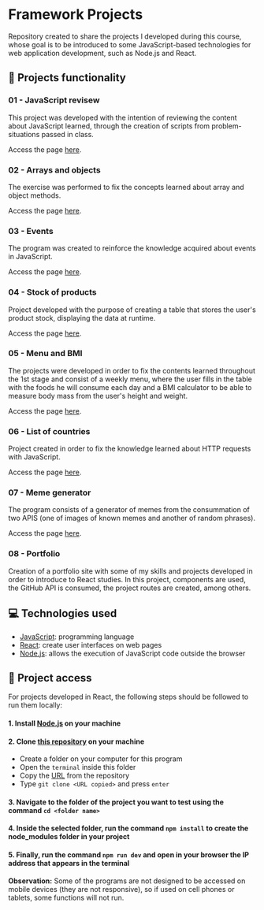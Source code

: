 # Framework Projects
Repository created to share the projects I developed during this course, whose goal is to be introduced to some JavaScript-based technologies for web application development, such as Node.js and React.

## 🔨 Projects functionality

### 01 - JavaScript revisew
This project was developed with the intention of reviewing the content about JavaScript learned, through the creation of scripts from problem-situations passed in class.

Access the page [here](https://01-javascript-review.surge.sh/).

### 02 - Arrays and objects
The exercise was performed to fix the concepts learned about array and object methods.

Access the page [here](https://02-array-and-object-exercises.surge.sh/).

### 03 - Events
The program was created to reinforce the knowledge acquired about events in JavaScript.

Access the page [here](https://03-events-exercises.surge.sh/).

### 04 - Stock of products
Project developed with the purpose of creating a table that stores the user's product stock, displaying the data at runtime.

Access the page [here](https://04-stock-table.surge.sh/).

### 05 - Menu and BMI
The projects were developed in order to fix the contents learned throughout the 1st stage and consist of a weekly menu, where the user fills in the table with the foods he will consume each day and a BMI calculator to be able to measure body mass from the user's height and weight.

Access the page [here](https://05-menu-and-bmi-projects.surge.sh/).

### 06 - List of countries
Project created in order to fix the knowledge learned about HTTP requests with JavaScript.

Access the page [here](https://06-countries-api.surge.sh/).

### 07 - Meme generator
The program consists of a generator of memes from the consummation of two APIS (one of images of known memes and another of random phrases).

Access the page [here](https://07-meme-generator.surge.sh/).

### 08 - Portfolio
Creation of a portfolio site with some of my skills and projects developed in order to introduce to React studies. In this project, components are used, the GitHub API is consumed, the project routes are created, among others.

## 💻 Technologies used 
* [JavaScript](https://developer.mozilla.org/pt-BR/docs/Web/JavaScript): programming language
* [React](https://pt-br.react.dev/blog/2023/03/16/introducing-react-dev): create user interfaces on web pages
* [Node.js](https://nodejs.org/pt-br/docs): allows the execution of JavaScript code outside the browser

## 📁 Project access
For projects developed in React, the following steps should be followed to run them locally:

#### 1. Install [Node.js](https://nodejs.org/en/download) on your machine
#### 2. Clone [this repository](https://github.com/ArturColen/Cotemig-frameworks-works) on your machine
* Create a folder on your computer for this program
* Open the `terminal` inside this folder
* Copy the [URL](https://github.com/ArturColen/Cotemig-framework-works.git) from the repository
* Type `git clone <URL copied>` and press `enter`
#### 3. Navigate to the folder of the project you want to test using the command `cd <folder name>`
#### 4. Inside the selected folder, run the command `npm install` to create the node_modules folder in your project
#### 5. Finally, run the command `npm run dev` and open in your browser the IP address that appears in the terminal

**Observation:** Some of the programs are not designed to be accessed on mobile devices (they are not responsive), so if used on cell phones or tablets, some functions will not run.